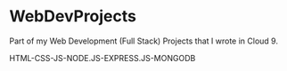 # WebDevProjects
Part of my Web Development (Full Stack) Projects that I wrote in Cloud 9. 

HTML-CSS-JS-NODE.JS-EXPRESS.JS-MONGODB 







